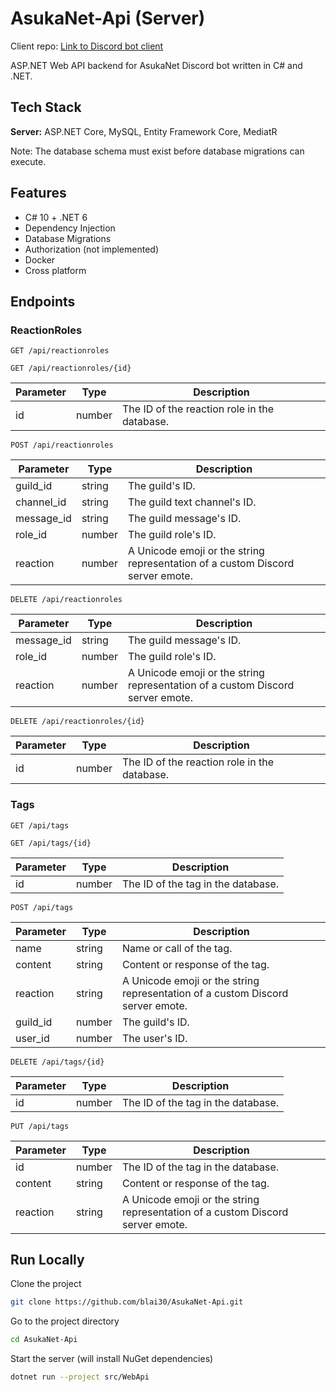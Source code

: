 # AsukaNet-Api (Server)

Client repo: [Link to Discord bot client](https://github.com/blai30/AsukaNet)

ASP.NET Web API backend for AsukaNet Discord bot written in C# and .NET.


## Tech Stack

**Server:** ASP.NET Core, MySQL, Entity Framework Core, MediatR

Note: The database schema must exist before database migrations can execute.


## Features

- C# 10 + .NET 6
- Dependency Injection
- Database Migrations
- Authorization (not implemented)
- Docker
- Cross platform


## Endpoints

### ReactionRoles

`GET /api/reactionroles`

`GET /api/reactionroles/{id}`

| Parameter | Type   | Description                                  |
|-----------|--------|----------------------------------------------|
| id        | number | The ID of the reaction role in the database. |

`POST /api/reactionroles`

| Parameter  | Type   | Description                                                                    |
|------------|--------|--------------------------------------------------------------------------------|
| guild_id   | string | The guild's ID.                                                                |
| channel_id | string | The guild text channel's ID.                                                   |
| message_id | string | The guild message's ID.                                                        |
| role_id    | number | The guild role's ID.                                                           |
| reaction   | number | A Unicode emoji or the string representation of a custom Discord server emote. |

`DELETE /api/reactionroles`

| Parameter  | Type   | Description                                                                    |
|------------|--------|--------------------------------------------------------------------------------|
| message_id | string | The guild message's ID.                                                        |
| role_id    | number | The guild role's ID.                                                           |
| reaction   | number | A Unicode emoji or the string representation of a custom Discord server emote. |

`DELETE /api/reactionroles/{id}`

| Parameter | Type   | Description                                  |
|-----------|--------|----------------------------------------------|
| id        | number | The ID of the reaction role in the database. |

### Tags

`GET /api/tags`

`GET /api/tags/{id}`

| Parameter | Type   | Description                        |
|-----------|--------|------------------------------------|
| id        | number | The ID of the tag in the database. |

`POST /api/tags`

| Parameter | Type   | Description                                                                    |
|-----------|--------|--------------------------------------------------------------------------------|
| name      | string | Name or call of the tag.                                                       |
| content   | string | Content or response of the tag.                                                |
| reaction  | string | A Unicode emoji or the string representation of a custom Discord server emote. |
| guild_id  | number | The guild's ID.                                                                |
| user_id   | number | The user's ID.                                                                 |

`DELETE /api/tags/{id}`

| Parameter | Type   | Description                        |
|-----------|--------|------------------------------------|
| id        | number | The ID of the tag in the database. |

`PUT /api/tags`

| Parameter | Type   | Description                                                                    |
|-----------|--------|--------------------------------------------------------------------------------|
| id        | number | The ID of the tag in the database.                                             |
| content   | string | Content or response of the tag.                                                |
| reaction  | string | A Unicode emoji or the string representation of a custom Discord server emote. |

## Run Locally

Clone the project

```bash
git clone https://github.com/blai30/AsukaNet-Api.git
```

Go to the project directory

```bash
cd AsukaNet-Api
```

Start the server (will install NuGet dependencies)

```bash
dotnet run --project src/WebApi
```
